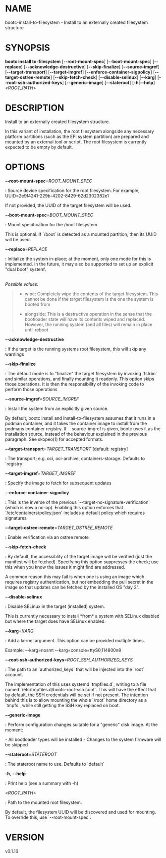 # NAME

bootc-install-to-filesystem - Install to an externally created
filesystem structure

# SYNOPSIS

**bootc install to-filesystem** \[**\--root-mount-spec**\]
\[**\--boot-mount-spec**\] \[**\--replace**\]
\[**\--acknowledge-destructive**\] \[**\--skip-finalize**\]
\[**\--source-imgref**\] \[**\--target-transport**\]
\[**\--target-imgref**\] \[**\--enforce-container-sigpolicy**\]
\[**\--target-ostree-remote**\] \[**\--skip-fetch-check**\]
\[**\--disable-selinux**\] \[**\--karg**\]
\[**\--root-ssh-authorized-keys**\] \[**\--generic-image**\]
\[**\--stateroot**\] \[**-h**\|**\--help**\] \<*ROOT_PATH*\>

# DESCRIPTION

Install to an externally created filesystem structure.

In this variant of installation, the root filesystem alongside any
necessary platform partitions (such as the EFI system partition) are
prepared and mounted by an external tool or script. The root filesystem
is currently expected to be empty by default.

# OPTIONS

**\--root-mount-spec**=*ROOT_MOUNT_SPEC*

:   Source device specification for the root filesystem. For example,
    UUID=2e9f4241-229b-4202-8429-62d2302382e1

If not provided, the UUID of the target filesystem will be used.

**\--boot-mount-spec**=*BOOT_MOUNT_SPEC*

:   Mount specification for the /boot filesystem.

This is optional. If \`/boot\` is detected as a mounted partition, then
its UUID will be used.

**\--replace**=*REPLACE*

:   Initialize the system in-place; at the moment, only one mode for
    this is implemented. In the future, it may also be supported to set
    up an explicit \"dual boot\" system\

\
*Possible values:*

> -   wipe: Completely wipe the contents of the target filesystem. This
>     cannot be done if the target filesystem is the one the system is
>     booted from
>
> -   alongside: This is a destructive operation in the sense that the
>     bootloader state will have its contents wiped and replaced.
>     However, the running system (and all files) will remain in place
>     until reboot

**\--acknowledge-destructive**

:   If the target is the running systems root filesystem, this will skip
    any warnings

**\--skip-finalize**

:   The default mode is to \"finalize\" the target filesystem by
    invoking \`fstrim\` and similar operations, and finally mounting it
    readonly. This option skips those operations. It is then the
    responsibility of the invoking code to perform those operations

**\--source-imgref**=*SOURCE_IMGREF*

:   Install the system from an explicitly given source.

By default, bootc install and install-to-filesystem assumes that it runs
in a podman container, and it takes the container image to install from
the podmans container registry. If \--source-imgref is given, bootc uses
it as the installation source, instead of the behaviour explained in the
previous paragraph. See skopeo(1) for accepted formats.

**\--target-transport**=*TARGET_TRANSPORT* \[default: registry\]

:   The transport; e.g. oci, oci-archive, containers-storage. Defaults
    to \`registry\`

**\--target-imgref**=*TARGET_IMGREF*

:   Specify the image to fetch for subsequent updates

**\--enforce-container-sigpolicy**

:   This is the inverse of the previous
    \`\--target-no-signature-verification\` (which is now a no-op).
    Enabling this option enforces that \`/etc/containers/policy.json\`
    includes a default policy which requires signatures

**\--target-ostree-remote**=*TARGET_OSTREE_REMOTE*

:   Enable verification via an ostree remote

**\--skip-fetch-check**

:   By default, the accessiblity of the target image will be verified
    (just the manifest will be fetched). Specifying this option
    suppresses the check; use this when you know the issues it might
    find are addressed.

A common reason this may fail is when one is using an image which
requires registry authentication, but not embedding the pull secret in
the image so that updates can be fetched by the installed OS \"day 2\".

**\--disable-selinux**

:   Disable SELinux in the target (installed) system.

This is currently necessary to install \*from\* a system with SELinux
disabled but where the target does have SELinux enabled.

**\--karg**=*KARG*

:   Add a kernel argument. This option can be provided multiple times.

Example: \--karg=nosmt \--karg=console=ttyS0,114800n8

**\--root-ssh-authorized-keys**=*ROOT_SSH_AUTHORIZED_KEYS*

:   The path to an \`authorized_keys\` that will be injected into the
    \`root\` account.

The implementation of this uses systemd \`tmpfiles.d\`, writing to a
file named \`/etc/tmpfiles.d/bootc-root-ssh.conf\`. This will have the
effect that by default, the SSH credentials will be set if not present.
The intention behind this is to allow mounting the whole \`/root\` home
directory as a \`tmpfs\`, while still getting the SSH key replaced on
boot.

**\--generic-image**

:   Perform configuration changes suitable for a \"generic\" disk image.
    At the moment:

\- All bootloader types will be installed - Changes to the system
firmware will be skipped

**\--stateroot**=*STATEROOT*

:   The stateroot name to use. Defaults to \`default\`

**-h**, **\--help**

:   Print help (see a summary with -h)

\<*ROOT_PATH*\>

:   Path to the mounted root filesystem.

By default, the filesystem UUID will be discovered and used for
mounting. To override this, use \`\--root-mount-spec\`.

# VERSION

v0.1.16
